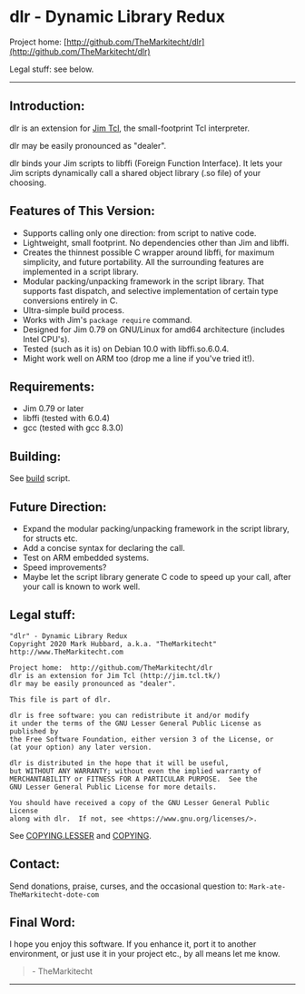 # dlr - Dynamic Library Redux

Project home:  [http://github.com/TheMarkitecht/dlr](http://github.com/TheMarkitecht/dlr)

Legal stuff:  see below.

---

## Introduction:

dlr is an extension for [Jim Tcl](http://jim.tcl.tk/), the small-footprint Tcl interpreter.

dlr may be easily pronounced as "dealer".

dlr binds your Jim scripts to libffi (Foreign Function Interface).
It lets your Jim scripts dynamically call a shared object library (.so file) of your choosing.

## Features of This Version:

* Supports calling only one direction: from script to native code.
* Lightweight, small footprint.  No dependencies other than Jim and libffi.
* Creates the thinnest possible C wrapper around libffi, for maximum simplicity, and future portability.  All the surrounding features are implemented in a script library.
* Modular packing/unpacking framework in the script library.  That supports fast dispatch, and selective implementation of certain type conversions entirely in C.
* Ultra-simple build process.
* Works with Jim's `package require` command.
* Designed for Jim 0.79 on GNU/Linux for amd64 architecture (includes Intel CPU's).
* Tested (such as it is) on Debian 10.0 with libffi.so.6.0.4.
* Might work well on ARM too (drop me a line if you've tried it!).

## Requirements:

* Jim 0.79 or later
* libffi (tested with 6.0.4)
* gcc (tested with gcc 8.3.0)

## Building:

See [build](build) script.

## Future Direction:

* Expand the modular packing/unpacking framework in the script library, for structs etc.
* Add a concise syntax for declaring the call.
* Test on ARM embedded systems.
* Speed improvements?
* Maybe let the script library generate C code to speed up your call, after your call is known to work well.

## Legal stuff:
```
"dlr" - Dynamic Library Redux
Copyright 2020 Mark Hubbard, a.k.a. "TheMarkitecht"
http://www.TheMarkitecht.com

Project home:  http://github.com/TheMarkitecht/dlr
dlr is an extension for Jim Tcl (http://jim.tcl.tk/)
dlr may be easily pronounced as "dealer".

This file is part of dlr.

dlr is free software: you can redistribute it and/or modify
it under the terms of the GNU Lesser General Public License as published by
the Free Software Foundation, either version 3 of the License, or
(at your option) any later version.

dlr is distributed in the hope that it will be useful,
but WITHOUT ANY WARRANTY; without even the implied warranty of
MERCHANTABILITY or FITNESS FOR A PARTICULAR PURPOSE.  See the
GNU Lesser General Public License for more details.

You should have received a copy of the GNU Lesser General Public License
along with dlr.  If not, see <https://www.gnu.org/licenses/>.
```

See [COPYING.LESSER](COPYING.LESSER) and [COPYING](COPYING).

## Contact:

Send donations, praise, curses, and the occasional question to: `Mark-ate-TheMarkitecht-dote-com`

## Final Word:

I hope you enjoy this software.  If you enhance it, port it to another environment, 
or just use it in your project etc., by all means let me know.

>  \- TheMarkitecht

---
